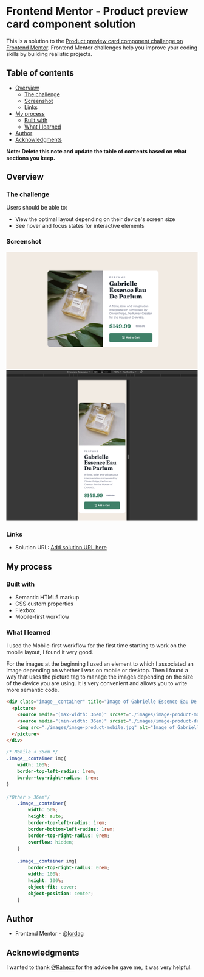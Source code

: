 # Frontend Mentor - Product preview card component solution

This is a solution to the [Product preview card component challenge on Frontend Mentor](https://www.frontendmentor.io/challenges/product-preview-card-component-GO7UmttRfa). Frontend Mentor challenges help you improve your coding skills by building realistic projects. 

## Table of contents

- [Overview](#overview)
  - [The challenge](#the-challenge)
  - [Screenshot](#screenshot)
  - [Links](#links)
- [My process](#my-process)
  - [Built with](#built-with)
  - [What I learned](#what-i-learned)
- [Author](#author)
- [Acknowledgments](#acknowledgments)

**Note: Delete this note and update the table of contents based on what sections you keep.**

## Overview

### The challenge

Users should be able to:

- View the optimal layout depending on their device's screen size
- See hover and focus states for interactive elements

### Screenshot

![](./descktop-screenshot.png)
![](./mobile-screenshot.png)

### Links

- Solution URL: [Add solution URL here](https://your-solution-url.com)

## My process

### Built with

- Semantic HTML5 markup
- CSS custom properties
- Flexbox
- Mobile-first workflow

### What I learned

I used the Mobile-first workflow for the first time starting to work on the mobile layout, I found it very good.

For the images at the beginning I used an element to which I associated an image depending on whether I was on mobile or desktop.
Then I found a way that uses the picture tag to manage the images depending on the size of the device you are using.
It is very convenient and allows you to write more semantic code.

```html
<div class="image__container" title="Image of Gabrielle Essence Eau De Parfum">
  <picture>
    <source media="(max-width: 36em)" srcset="./images/image-product-mobile.jpg">
    <source media="(min-width: 36em)" srcset="./images/image-product-desktop.jpg">
    <img src="./images/image-product-mobile.jpg" alt="Image of Gabrielle Essence Eau De Parfum">
  </picture>
</div>
```
```css
/* Mobile < 36em */
.image__container img{
    width: 100%;
    border-top-left-radius: 1rem;
    border-top-right-radius: 1rem;
} 

/*Other > 36em*/
    .image__container{
        width: 50%;
        height: auto;
        border-top-left-radius: 1rem;
        border-bottom-left-radius: 1rem;
        border-top-right-radius: 0rem;
        overflow: hidden;
    }
    
    .image__container img{
        border-top-right-radius: 0rem;
        width: 100%;
        height: 100%;
        object-fit: cover;
        object-position: center;
    }
```

## Author

- Frontend Mentor - [@lordag](https://www.frontendmentor.io/profile/lordag)

## Acknowledgments

I wanted to thank  [@Rahexx](https://www.frontendmentor.io/profile/Rahexx) for the advice he gave me, it was very helpful.